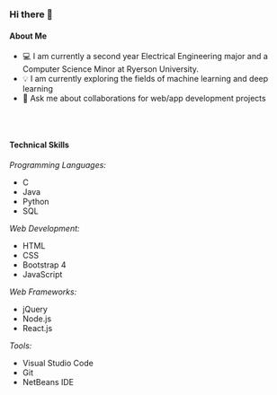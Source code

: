 ### Hi there 👋

<h4><strong>About Me</strong></h4>
<ul>
<li>💻 I am currently a second year Electrical Engineering major and a Computer Science Minor at Ryerson University.</li>
<li>💡 I am currently exploring the fields of machine learning and deep learning</li>
<li>💬 Ask me about collaborations for web/app development projects</li>
</ul>

<br><h4 style="margin-top:2.5em;"><strong>Technical Skills</strong></h4>

</p><i>Programming Languages:</i>
<ul>
<li>C</li>
<li>Java</li>
<li>Python</li>
<li>SQL</li>
</ul>
</p>

</p><i>Web Development:</i>
<ul>
<li>HTML</li>
<li>CSS</li>
<li>Bootstrap 4</li>
<li>JavaScript</li>
</ul>
</p>

</p><i>Web Frameworks:</i>
<ul>
<li>jQuery</li>
<li>Node.js</li>
<li>React.js</li>
</ul>
</p>

</p><i>Tools:</i>
<ul>
<li>Visual Studio Code</li>
<li>Git</li>
<li>NetBeans IDE</li>
</ul>
</p>
